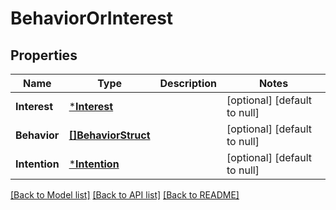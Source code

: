 # BehaviorOrInterest

## Properties
Name | Type | Description | Notes
------------ | ------------- | ------------- | -------------
**Interest** | [***Interest**](interest.md) |  | [optional] [default to null]
**Behavior** | [**[]BehaviorStruct**](behavior_struct.md) |  | [optional] [default to null]
**Intention** | [***Intention**](intention.md) |  | [optional] [default to null]

[[Back to Model list]](../README.md#documentation-for-models) [[Back to API list]](../README.md#documentation-for-api-endpoints) [[Back to README]](../README.md)


